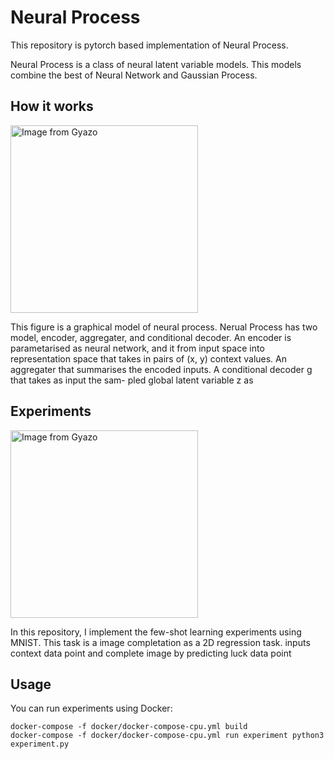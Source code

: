 # Neural Process
This repository is pytorch based implementation of Neural Process.


Neural Process is a class of neural latent variable models. This models combine the best of Neural Network and Gaussian Process.

## How it works
<a href="https://gyazo.com/10e3b6d8293652998b9459a19725205c"><img src="https://i.gyazo.com/10e3b6d8293652998b9459a19725205c.png" alt="Image from Gyazo" width="300"/></a>


This figure is a graphical model of neural process. Nerual Process has two model, encoder, aggregater, and conditional decoder.
An encoder is parametarised as neural network, and it from input space into representation space that takes in pairs of (x, y) context values. An aggregater that summarises the encoded inputs. A conditional decoder g that takes as input the sam- pled global latent variable z as

## Experiments
<a href="https://gyazo.com/a18ea7463c22780a123b9d438eade6e3"><img src="https://i.gyazo.com/a18ea7463c22780a123b9d438eade6e3.png" alt="Image from Gyazo" width="300"/></a>


In this repository, I implement the few-shot learning experiments using MNIST. This task is a image completation as a 2D regression task. inputs context data point and complete image by predicting luck data point

## Usage
You can run experiments using Docker:
```
docker-compose -f docker/docker-compose-cpu.yml build
docker-compose -f docker/docker-compose-cpu.yml run experiment python3 experiment.py
```
